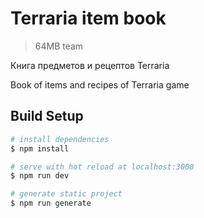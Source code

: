 # Terraria item book

> 64MB team

Книга предметов и рецептов Terraria

Book of items and recipes of Terraria game

## Build Setup

```bash
# install dependencies
$ npm install

# serve with hot reload at localhost:3000
$ npm run dev

# generate static project
$ npm run generate
```

